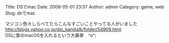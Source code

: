 Title: DSでmac
Date: 2008-05-01 23:57
Author: admin
Category: game, web
Slug: dsでmac

マジコン色々しらべてたらこんなすごいことやってる人がいました  
http://blogs.yahoo.co.jp/ds\_kanjitalk/folder/54909.html  
DSに昔のmacOSを入れるという大暴挙　\^o\^;
